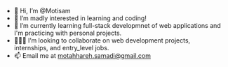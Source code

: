 - 👋 Hi, I’m @Motisam
- 👀 I’m madly interested in learning and coding! 
- 🌱 I’m currently learning full-stack developmnet of web applications and I'm practicing with personal projects.
- 👩🏻‍💻 I’m looking to collaborate on web development projects, internships, and entry_level jobs.
- 📫 Email me at motahhareh.samadi@gmail.com

<!---
Motisam/Motisam is a ✨ special ✨ repository because its `README.md` (this file) appears on your GitHub profile.
You can click the Preview link to take a look at your changes.
--->
